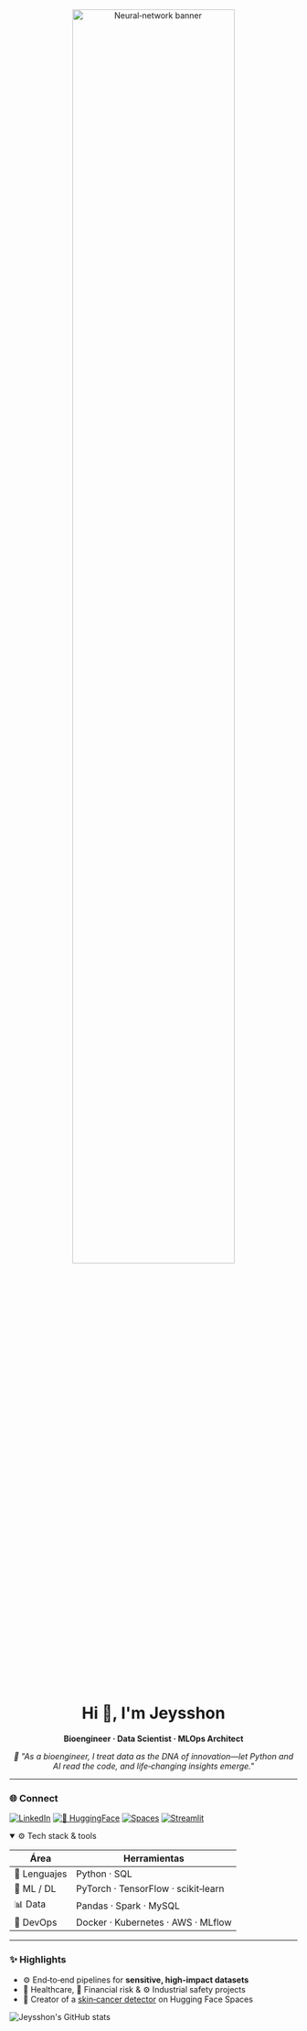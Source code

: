 <!-- ===== LinkedIn‑style banner ===== -->
<div align="center">

<!-- OPCIÓN 1: URL absoluta (funciona siempre) -->
<img src="https://raw.githubusercontent.com/Jeysshon/Jeysshon/main/CNN.png" alt="Neural‑network banner" width="75%">

<!-- OPCIÓN 2: Si falla la URL absoluta, usar tu archivo local -->
<!-- <img src="CNN.png" alt="Neural‑network banner" width="75%"> -->

<!-- OPCIÓN 3: Banner SVG personalizado con tu estilo -->
<!--
<svg width="1200" height="300" xmlns="http://www.w3.org/2000/svg">
  <defs>
    <linearGradient id="cnnGradient" x1="0%" y1="0%" x2="100%" y2="0%">
      <stop offset="0%" style="stop-color:#1a1a2e;stop-opacity:1" />
      <stop offset="50%" style="stop-color:#16213e;stop-opacity:1" />
      <stop offset="100%" style="stop-color:#0f3460;stop-opacity:1" />
    </linearGradient>
  </defs>
  <rect width="1200" height="300" fill="url(#cnnGradient)" rx="15"/>
  <text x="600" y="130" font-family="Arial, sans-serif" font-size="48" font-weight="bold" text-anchor="middle" fill="#00d4ff">
    CNN NEURAL NETWORK
  </text>
  <text x="600" y="170" font-family="Arial, sans-serif" font-size="24" text-anchor="middle" fill="#ffffff">
    Jeysshon - Bioengineer
  </text>
  <text x="600" y="200" font-family="Arial, sans-serif" font-size="16" text-anchor="middle" fill="#cccccc">
    Data Science • Machine Learning • Deep Learning
  </text>
</svg>
-->

</div>

<h1 align="center">Hi 👋, I'm Jeysshon</h1>
<p align="center"><strong>Bioengineer · Data Scientist · MLOps Architect</strong></p>
<p align="center"><em>🔬 "As a bioengineer, I treat data as the DNA of innovation—let Python and AI read the code, and life‑changing insights emerge."</em></p>

---

### 🌐 Connect

[![LinkedIn](https://img.shields.io/badge/LINKEDIN-0A66C2?style=for-the-badge&logo=linkedin&logoColor=white)](https://www.linkedin.com/in/jeysshon/)
[![🤗 HuggingFace](https://img.shields.io/badge/-HUGGINGFACE-1A1A1A?style=for-the-badge&logo=huggingface&logoColor=white)](https://huggingface.co/jeysshon)
[![Spaces](https://img.shields.io/badge/-SPACES-FFCC00?style=for-the-badge&logo=python&logoColor=black)](https://huggingface.co/spaces/jeycov/Piel_cancer_prueba)
[![Streamlit](https://img.shields.io/badge/STREAMLIT-FF4B4B?style=for-the-badge&logo=streamlit&logoColor=white)](https://share.streamlit.io/user/jeysshonb)

<details open>
<summary>⚙️ Tech stack & tools</summary>

| Área | Herramientas |
|------|--------------|
| 🐍 Lenguajes | Python · SQL |
| 🤖 ML / DL | PyTorch · TensorFlow · scikit‑learn |
| 📊 Data | Pandas · Spark · MySQL |
| 🚀 DevOps | Docker · Kubernetes · AWS · MLflow |

</details>

---

### ✨ Highlights

- ⚙️ End‑to‑end pipelines for **sensitive, high‑impact datasets**
- 🏥 Healthcare, 🏦 Financial risk & ⚙️ Industrial safety projects
- 🚀 Creator of a [skin‑cancer detector](https://huggingface.co/spaces/jeycov/Piel_cancer_prueba) on Hugging Face Spaces

<!-- GitHub stats corregido -->
![Jeysshon's GitHub stats](https://github-readme-stats.vercel.app/api?username=Jeysshon&show_icons=true&theme=github_dark&hide_title=true)
